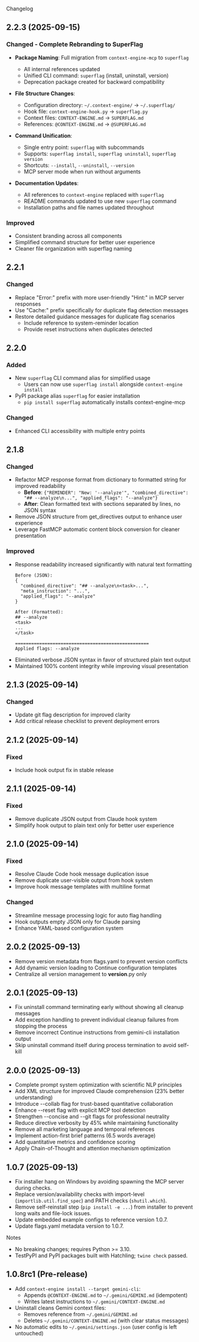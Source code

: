 Changelog

## 2.2.3 (2025-09-15)

### Changed - Complete Rebranding to SuperFlag
- **Package Naming**: Full migration from `context-engine-mcp` to `superflag`
  - All internal references updated
  - Unified CLI command: `superflag` (install, uninstall, version)
  - Deprecation package created for backward compatibility

- **File Structure Changes**:
  - Configuration directory: `~/.context-engine/` → `~/.superflag/`
  - Hook file: `context-engine-hook.py` → `superflag.py`
  - Context files: `CONTEXT-ENGINE.md` → `SUPERFLAG.md`
  - References: `@CONTEXT-ENGINE.md` → `@SUPERFLAG.md`

- **Command Unification**:
  - Single entry point: `superflag` with subcommands
  - Supports: `superflag install`, `superflag uninstall`, `superflag version`
  - Shortcuts: `--install`, `--uninstall`, `--version`
  - MCP server mode when run without arguments

- **Documentation Updates**:
  - All references to `context-engine` replaced with `superflag`
  - README commands updated to use new `superflag` command
  - Installation paths and file names updated throughout

### Improved
- Consistent branding across all components
- Simplified command structure for better user experience
- Cleaner file organization with superflag naming

## 2.2.1

### Changed
- Replace "Error:" prefix with more user-friendly "Hint:" in MCP server responses
- Use "Cache:" prefix specifically for duplicate flag detection messages
- Restore detailed guidance messages for duplicate flag scenarios
  - Include reference to system-reminder location
  - Provide reset instructions when duplicates detected

## 2.2.0

### Added
- New `superflag` CLI command alias for simplified usage
  - Users can now use `superflag install` alongside `context-engine install`
- PyPI package alias `superflag` for easier installation
  - `pip install superflag` automatically installs context-engine-mcp

### Changed
- Enhanced CLI accessibility with multiple entry points

## 2.1.8

### Changed
- Refactor MCP response format from dictionary to formatted string for improved readability
  - **Before**: `{"REMINDER": "New: '--analyze'", "combined_directive": "## --analyze\n...", "applied_flags": "--analyze"}`
  - **After**: Clean formatted text with sections separated by lines, no JSON syntax
- Remove JSON structure from get_directives output to enhance user experience
- Leverage FastMCP automatic content block conversion for cleaner presentation

### Improved
- Response readability increased significantly with natural text formatting
  ```
  Before (JSON):
  {
    "combined_directive": "## --analyze\n<task>...",
    "meta_instruction": "...",
    "applied_flags": "--analyze"
  }

  After (Formatted):
  ## --analyze
  <task>
  ...
  </task>

  ==================================================
  Applied flags: --analyze
  ```
- Eliminated verbose JSON syntax in favor of structured plain text output
- Maintained 100% content integrity while improving visual presentation

## 2.1.3 (2025-09-14)

### Changed
- Update git flag description for improved clarity
- Add critical release checklist to prevent deployment errors

## 2.1.2 (2025-09-14)

### Fixed
- Include hook output fix in stable release

## 2.1.1 (2025-09-14)

### Fixed
- Remove duplicate JSON output from Claude hook system
- Simplify hook output to plain text only for better user experience

## 2.1.0 (2025-09-14)

### Fixed
- Resolve Claude Code hook message duplication issue
- Remove duplicate user-visible output from hook system
- Improve hook message templates with multiline format

### Changed
- Streamline message processing logic for auto flag handling
- Hook outputs empty JSON only for Claude parsing
- Enhance YAML-based configuration system

## 2.0.2 (2025-09-13)

- Remove version metadata from flags.yaml to prevent version conflicts
- Add dynamic version loading to Continue configuration templates
- Centralize all version management to __version__.py only

## 2.0.1 (2025-09-13)

- Fix uninstall command terminating early without showing all cleanup messages
- Add exception handling to prevent individual cleanup failures from stopping the process
- Remove incorrect Continue instructions from gemini-cli installation output
- Skip uninstall command itself during process termination to avoid self-kill

## 2.0.0 (2025-09-13)

- Complete prompt system optimization with scientific NLP principles
- Add XML structure for improved Claude comprehension (23% better understanding)
- Introduce --collab flag for trust-based quantitative collaboration
- Enhance --reset flag with explicit MCP tool detection
- Strengthen --concise and --git flags for professional neutrality
- Reduce directive verbosity by 45% while maintaining functionality
- Remove all marketing language and temporal references
- Implement action-first brief patterns (6.5 words average)
- Add quantitative metrics and confidence scoring
- Apply Chain-of-Thought and attention mechanism optimization

## 1.0.7 (2025-09-13)

- Fix installer hang on Windows by avoiding spawning the MCP server during checks.
- Replace version/availability checks with import-level (`importlib.util.find_spec`) and PATH checks (`shutil.which`).
- Remove self-reinstall step (`pip install -e ...`) from installer to prevent long waits and file-lock issues.
- Update embedded example configs to reference version 1.0.7.
- Update flags.yaml metadata version to 1.0.7.

Notes
- No breaking changes; requires Python >= 3.10.
- TestPyPI and PyPI packages built with Hatchling; `twine check` passed.
## 1.0.8rc1 (Pre-release)

- Add `context-engine install --target gemini-cli`:
  - Appends `@CONTEXT-ENGINE.md` to `~/.gemini/GEMINI.md` (idempotent)
  - Writes latest instructions to `~/.gemini/CONTEXT-ENGINE.md`
- Uninstall cleans Gemini context files:
  - Removes reference from `~/.gemini/GEMINI.md`
  - Deletes `~/.gemini/CONTEXT-ENGINE.md` (with clear status messages)
- No automatic edits to `~/.gemini/settings.json` (user config is left untouched)
